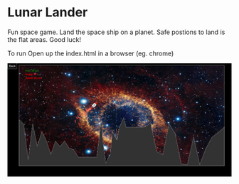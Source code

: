 # Lunar Lander

Fun space game. Land the space ship on a planet. Safe postions to land is the flat areas. Good luck!

To run Open up the index.html in a browser (eg. chrome)

![Game](./images/readme.png)
